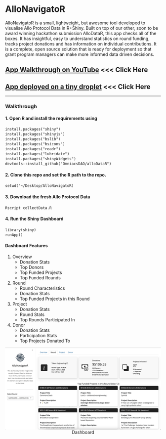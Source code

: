 # AlloNavigatoR
AlloNavigatoR is a small, lightweight, but awesome tool developed to visualise Allo Protocol Data in R+Shiny. Built on top of our other, soon to be award winning hackathon submission AlloDataR, this app checks all of the boxes.  It has insightful, easy to understand statistics on round funding, tracks project donations and has information on individual contributions.  It is a complete, open source solution that is ready for deployment so that grant program managers can make more informed data driven decisions.

## [App Walkthrough on YouTube](https://www.youtube.com/watch?v=8d8SEt) <<< Click Here

## [App deployed on a tiny droplet](http://143.198.107.189:4539) <<< Click Here

<hr>

### Walkthrough

#### 1. Open R and install the requirements using

```
install.packages("shiny")
install.packages("shinyjs")
install.packages("bslib")
install.packages("bsicons")
install.packages("readr")
install.packages("lubridate")
install.packages("shinyWidgets")
devtools::install_github("OmniacsDAO/alloDataR")
```
#### 2. Clone this repo and set the R path to the repo.

```
setwd("~/Desktop/AlloNavigatoR)
```

#### 3. Download the fresh Allo Protocol Data

```
Rscript collectData.R
```

#### 4. Run the Shiny Dashboard

```
library(shiny)
runApp()
```

#### Dashboard Features

1. Overview
    * Donation Stats
    * Top Donors
    * Top Funded Projects
    * Top Funded Rounds
2. Round
    * Round Characteristics
    *	Donation Stats
    *	Top Funded Projects in this Round
3. Project
    *	Donation Stats
    *	Round Stats
    *	Top Rounds Participated In
4. Donor
    *	Donation Stats
    *	Participation Stats
    *	Top Projects Donated To

<img src="www/AlloNavigatoR.jpg" align="center"/>
<div align="center">Dashboard</div>